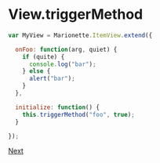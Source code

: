 # View.triggerMethod

```javascript
var MyView = Marionette.ItemView.extend({

  onFoo: function(arg, quiet) {
    if (quite) {
      console.log("bar");
    } else {
      alert("bar");
    }
  },

  initialize: function() {
    this.triggerMethod("foo", true);
  }

});
```

[Next](../002%20ItemView)
